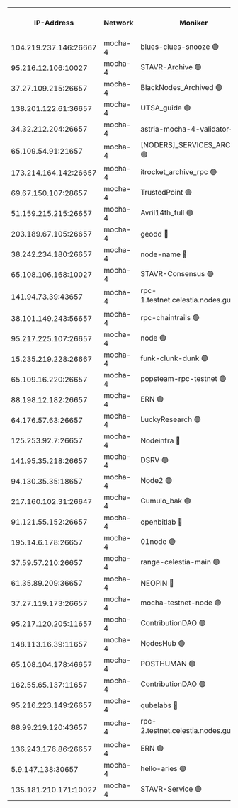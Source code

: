 


<table><tr><th>IP-Address</th><th>Network</th><th>Moniker</th><th>Latest Block Height</th><th>Earliest Block Height</th><th>Catching Up</th><th>Tx Index</th><th>Voting Power</th><th>Scan Time</th></tr><tr><td>104.219.237.146:26667</td><td>mocha-4</td><td>blues-clues-snooze 🟢</td><td>2878661</td><td>1</td><td>False</td><td>off</td><td>0</td><td>2024-10-09T04:59:53.693873217UTC</td></tr><tr><td>95.216.12.106:10027</td><td>mocha-4</td><td>STAVR-Archive 🟢</td><td>2878662</td><td>1</td><td>False</td><td>on</td><td>0</td><td>2024-10-09T05:00:00.377467940UTC</td></tr><tr><td>37.27.109.215:26657</td><td>mocha-4</td><td>BlackNodes_Archived 🟢</td><td>2878662</td><td>1</td><td>False</td><td>off</td><td>0</td><td>2024-10-09T05:00:04.926654572UTC</td></tr><tr><td>138.201.122.61:36657</td><td>mocha-4</td><td>UTSA_guide 🟢</td><td>2878662</td><td>1</td><td>False</td><td>on</td><td>0</td><td>2024-10-09T05:00:07.314435608UTC</td></tr><tr><td>34.32.212.204:26657</td><td>mocha-4</td><td>astria-mocha-4-validator-1 🔴</td><td>2878662</td><td>1</td><td>False</td><td>on</td><td>10509044</td><td>2024-10-09T05:00:07.609310934UTC</td></tr><tr><td>65.109.54.91:21657</td><td>mocha-4</td><td>[NODERS]_SERVICES_ARCHIVE 🟢</td><td>2878665</td><td>1</td><td>False</td><td>on</td><td>0</td><td>2024-10-09T05:00:37.862904801UTC</td></tr><tr><td>173.214.164.142:26657</td><td>mocha-4</td><td>itrocket_archive_rpc 🟢</td><td>2878666</td><td>1</td><td>False</td><td>on</td><td>0</td><td>2024-10-09T05:00:47.280331666UTC</td></tr><tr><td>69.67.150.107:28657</td><td>mocha-4</td><td>TrustedPoint 🟢</td><td>2878667</td><td>1</td><td>False</td><td>on</td><td>0</td><td>2024-10-09T05:00:58.759672944UTC</td></tr><tr><td>51.159.215.215:26657</td><td>mocha-4</td><td>Avril14th_full 🟢</td><td>2878669</td><td>1</td><td>False</td><td>on</td><td>0</td><td>2024-10-09T05:01:33.242665202UTC</td></tr><tr><td>203.189.67.105:26657</td><td>mocha-4</td><td>geodd 🔴</td><td>2878670</td><td>1</td><td>False</td><td>on</td><td>100119</td><td>2024-10-09T05:01:38.249618377UTC</td></tr><tr><td>38.242.234.180:26657</td><td>mocha-4</td><td>node-name 🔴</td><td>2878670</td><td>1</td><td>False</td><td>off</td><td>4051757</td><td>2024-10-09T05:01:43.041595394UTC</td></tr><tr><td>65.108.106.168:10027</td><td>mocha-4</td><td>STAVR-Consensus 🟢</td><td>2878672</td><td>1</td><td>False</td><td>on</td><td>0</td><td>2024-10-09T05:02:07.124096852UTC</td></tr><tr><td>141.94.73.39:43657</td><td>mocha-4</td><td>rpc-1.testnet.celestia.nodes.guru 🟢</td><td>2878673</td><td>1</td><td>False</td><td>off</td><td>0</td><td>2024-10-09T05:02:16.391995054UTC</td></tr><tr><td>38.101.149.243:56657</td><td>mocha-4</td><td>rpc-chaintrails 🟢</td><td>2878674</td><td>1</td><td>False</td><td>on</td><td>0</td><td>2024-10-09T05:02:26.549418290UTC</td></tr><tr><td>95.217.225.107:26657</td><td>mocha-4</td><td>node 🟢</td><td>2878674</td><td>1</td><td>False</td><td>on</td><td>0</td><td>2024-10-09T05:02:29.010729353UTC</td></tr><tr><td>15.235.219.228:26667</td><td>mocha-4</td><td>funk-clunk-dunk 🟢</td><td>2878675</td><td>1</td><td>False</td><td>off</td><td>0</td><td>2024-10-09T05:02:40.448405306UTC</td></tr><tr><td>65.109.16.220:26657</td><td>mocha-4</td><td>popsteam-rpc-testnet 🟢</td><td>2878676</td><td>1</td><td>False</td><td>on</td><td>0</td><td>2024-10-09T05:02:47.611791517UTC</td></tr><tr><td>88.198.12.182:26657</td><td>mocha-4</td><td>ERN 🟢</td><td>2878677</td><td>1</td><td>False</td><td>off</td><td>0</td><td>2024-10-09T05:03:06.031185093UTC</td></tr><tr><td>64.176.57.63:26657</td><td>mocha-4</td><td>LuckyResearch 🟢</td><td>2878664</td><td>1582001</td><td>False</td><td>off</td><td>0</td><td>2024-10-09T05:00:25.072157409UTC</td></tr><tr><td>125.253.92.7:26657</td><td>mocha-4</td><td>Nodeinfra 🔴</td><td>2878663</td><td>2070001</td><td>False</td><td>on</td><td>500001</td><td>2024-10-09T05:00:21.572238505UTC</td></tr><tr><td>141.95.35.218:26657</td><td>mocha-4</td><td>DSRV 🟢</td><td>2878673</td><td>2070001</td><td>False</td><td>off</td><td>0</td><td>2024-10-09T05:02:16.655950661UTC</td></tr><tr><td>94.130.35.35:18657</td><td>mocha-4</td><td>Node2 🟢</td><td>2585030</td><td>2256001</td><td>False</td><td>on</td><td>0</td><td>2024-10-09T05:03:15.624235360UTC</td></tr><tr><td>217.160.102.31:26647</td><td>mocha-4</td><td>Cumulo_bak 🟢</td><td>2878672</td><td>2300001</td><td>False</td><td>on</td><td>0</td><td>2024-10-09T05:01:58.170921563UTC</td></tr><tr><td>91.121.55.152:26657</td><td>mocha-4</td><td>openbitlab 🔴</td><td>2878663</td><td>2533260</td><td>False</td><td>off</td><td>501058</td><td>2024-10-09T05:00:14.302742601UTC</td></tr><tr><td>195.14.6.178:26657</td><td>mocha-4</td><td>01node 🟢</td><td>2878669</td><td>2584501</td><td>False</td><td>on</td><td>0</td><td>2024-10-09T05:01:28.767288533UTC</td></tr><tr><td>37.59.57.210:26657</td><td>mocha-4</td><td>range-celestia-main 🟢</td><td>2878678</td><td>2589477</td><td>False</td><td>off</td><td>0</td><td>2024-10-09T05:03:08.864805812UTC</td></tr><tr><td>61.35.89.209:36657</td><td>mocha-4</td><td>NEOPIN 🔴</td><td>2878676</td><td>2592001</td><td>False</td><td>off</td><td>100001</td><td>2024-10-09T05:02:53.464289047UTC</td></tr><tr><td>37.27.119.173:26657</td><td>mocha-4</td><td>mocha-testnet-node 🟢</td><td>2878672</td><td>2631379</td><td>False</td><td>on</td><td>0</td><td>2024-10-09T05:02:06.786037406UTC</td></tr><tr><td>95.217.120.205:11657</td><td>mocha-4</td><td>ContributionDAO 🟢</td><td>2878674</td><td>2723055</td><td>False</td><td>on</td><td>0</td><td>2024-10-09T05:02:25.677301270UTC</td></tr><tr><td>148.113.16.39:11657</td><td>mocha-4</td><td>NodesHub 🟢</td><td>2878667</td><td>2757733</td><td>False</td><td>on</td><td>0</td><td>2024-10-09T05:01:05.739533146UTC</td></tr><tr><td>65.108.104.178:46657</td><td>mocha-4</td><td>POSTHUMAN 🟢</td><td>2878665</td><td>2818501</td><td>False</td><td>off</td><td>0</td><td>2024-10-09T05:00:40.267377892UTC</td></tr><tr><td>162.55.65.137:11657</td><td>mocha-4</td><td>ContributionDAO 🟢</td><td>2878670</td><td>2830316</td><td>False</td><td>off</td><td>0</td><td>2024-10-09T05:01:40.697040188UTC</td></tr><tr><td>95.216.223.149:26657</td><td>mocha-4</td><td>qubelabs 🔴</td><td>2878677</td><td>2838021</td><td>False</td><td>on</td><td>64651386</td><td>2024-10-09T05:03:08.487523933UTC</td></tr><tr><td>88.99.219.120:43657</td><td>mocha-4</td><td>rpc-2.testnet.celestia.nodes.guru 🟢</td><td>2878672</td><td>2866275</td><td>False</td><td>on</td><td>0</td><td>2024-10-09T05:01:57.714467021UTC</td></tr><tr><td>136.243.176.86:26657</td><td>mocha-4</td><td>ERN 🟢</td><td>2878673</td><td>2870501</td><td>False</td><td>off</td><td>0</td><td>2024-10-09T05:02:19.018523592UTC</td></tr><tr><td>5.9.147.138:30657</td><td>mocha-4</td><td>hello-aries 🟢</td><td>2878666</td><td>2877501</td><td>False</td><td>off</td><td>0</td><td>2024-10-09T05:00:53.848676427UTC</td></tr><tr><td>135.181.210.171:10027</td><td>mocha-4</td><td>STAVR-Service 🟢</td><td>2878673</td><td>2878501</td><td>False</td><td>on</td><td>0</td><td>2024-10-09T05:02:11.985574741UTC</td></tr></table>